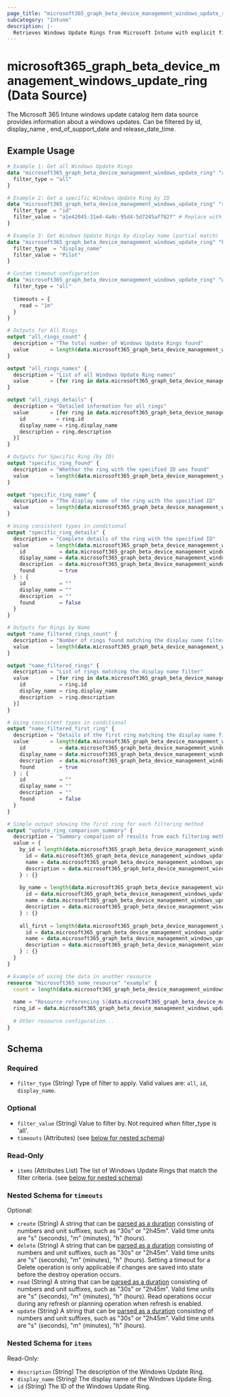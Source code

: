 ```yaml
---
page_title: "microsoft365_graph_beta_device_management_windows_update_ring Data Source - microsoft365"
subcategory: "Intune"
description: |-
  Retrieves Windows Update Rings from Microsoft Intune with explicit filtering options. Windows Update Rings allow you to define how and when Windows devices receive updates.
---
```


# microsoft365_graph_beta_device_management_windows_update_ring (Data Source)

The Microsoft 365 Intune windows update catalog item data source provides information about a windows updates. Can be filtered by
id, display_name , end_of_support_date and release_date_time.

## Example Usage

```terraform
# Example 1: Get all Windows Update Rings
data "microsoft365_graph_beta_device_management_windows_update_ring" "all_rings" {
  filter_type = "all"
}

# Example 2: Get a specific Windows Update Ring by ID
data "microsoft365_graph_beta_device_management_windows_update_ring" "specific_ring" {
  filter_type  = "id"
  filter_value = "a1e42045-31e4-4a8c-95d4-5d7245af782f" # Replace with actual ID
}

# Example 3: Get Windows Update Rings by display name (partial match)
data "microsoft365_graph_beta_device_management_windows_update_ring" "by_name" {
  filter_type  = "display_name"
  filter_value = "Pilot"
}

# Custom timeout configuration
data "microsoft365_graph_beta_device_management_windows_update_ring" "with_timeout" {
  filter_type = "all"
  
  timeouts = {
    read = "1m" 
  }
}

# Outputs for All Rings
output "all_rings_count" {
  description = "The total number of Windows Update Rings found"
  value       = length(data.microsoft365_graph_beta_device_management_windows_update_ring.all_rings.items)
}

output "all_rings_names" {
  description = "List of all Windows Update Ring names"
  value       = [for ring in data.microsoft365_graph_beta_device_management_windows_update_ring.all_rings.items : ring.display_name]
}

output "all_rings_details" {
  description = "Detailed information for all rings"
  value       = [for ring in data.microsoft365_graph_beta_device_management_windows_update_ring.all_rings.items : {
    id          = ring.id
    display_name = ring.display_name
    description = ring.description
  }]
}

# Outputs for Specific Ring (by ID)
output "specific_ring_found" {
  description = "Whether the ring with the specified ID was found"
  value       = length(data.microsoft365_graph_beta_device_management_windows_update_ring.specific_ring.items) > 0
}

output "specific_ring_name" {
  description = "The display name of the ring with the specified ID"
  value       = length(data.microsoft365_graph_beta_device_management_windows_update_ring.specific_ring.items) > 0 ? data.microsoft365_graph_beta_device_management_windows_update_ring.specific_ring.items[0].display_name : ""
}

# Using consistent types in conditional
output "specific_ring_details" {
  description = "Complete details of the ring with the specified ID"
  value       = length(data.microsoft365_graph_beta_device_management_windows_update_ring.specific_ring.items) > 0 ? {
    id           = data.microsoft365_graph_beta_device_management_windows_update_ring.specific_ring.items[0].id
    display_name = data.microsoft365_graph_beta_device_management_windows_update_ring.specific_ring.items[0].display_name
    description  = data.microsoft365_graph_beta_device_management_windows_update_ring.specific_ring.items[0].description
    found        = true
  } : {
    id           = ""
    display_name = ""
    description  = ""
    found        = false
  }
}

# Outputs for Rings by Name
output "name_filtered_rings_count" {
  description = "Number of rings found matching the display name filter"
  value       = length(data.microsoft365_graph_beta_device_management_windows_update_ring.by_name.items)
}

output "name_filtered_rings" {
  description = "List of rings matching the display name filter"
  value       = [for ring in data.microsoft365_graph_beta_device_management_windows_update_ring.by_name.items : {
    id           = ring.id
    display_name = ring.display_name
    description  = ring.description
  }]
}

# Using consistent types in conditional
output "name_filtered_first_ring" {
  description = "Details of the first ring matching the display name filter (if any)"
  value       = length(data.microsoft365_graph_beta_device_management_windows_update_ring.by_name.items) > 0 ? {
    id           = data.microsoft365_graph_beta_device_management_windows_update_ring.by_name.items[0].id
    display_name = data.microsoft365_graph_beta_device_management_windows_update_ring.by_name.items[0].display_name
    description  = data.microsoft365_graph_beta_device_management_windows_update_ring.by_name.items[0].description
    found        = true
  } : {
    id           = ""
    display_name = ""
    description  = ""
    found        = false
  }
}

# Simple output showing the first ring for each filtering method
output "update_ring_comparison_summary" {
  description = "Summary comparison of results from each filtering method"
  value = {
    by_id = length(data.microsoft365_graph_beta_device_management_windows_update_ring.specific_ring.items) > 0 ? {
      id = data.microsoft365_graph_beta_device_management_windows_update_ring.specific_ring.items[0].id
      name = data.microsoft365_graph_beta_device_management_windows_update_ring.specific_ring.items[0].display_name
      description = data.microsoft365_graph_beta_device_management_windows_update_ring.specific_ring.items[0].description
    } : {}
    
    by_name = length(data.microsoft365_graph_beta_device_management_windows_update_ring.by_name.items) > 0 ? {
      id = data.microsoft365_graph_beta_device_management_windows_update_ring.by_name.items[0].id
      name = data.microsoft365_graph_beta_device_management_windows_update_ring.by_name.items[0].display_name
      description = data.microsoft365_graph_beta_device_management_windows_update_ring.by_name.items[0].description
    } : {}
    
    all_first = length(data.microsoft365_graph_beta_device_management_windows_update_ring.all_rings.items) > 0 ? {
      id = data.microsoft365_graph_beta_device_management_windows_update_ring.all_rings.items[0].id
      name = data.microsoft365_graph_beta_device_management_windows_update_ring.all_rings.items[0].display_name
      description = data.microsoft365_graph_beta_device_management_windows_update_ring.all_rings.items[0].description
    } : {}
  }
}

# Example of using the data in another resource
resource "microsoft365_some_resource" "example" {
  count = length(data.microsoft365_graph_beta_device_management_windows_update_ring.all_rings.items) > 0 ? 1 : 0
  
  name = "Resource referencing ${data.microsoft365_graph_beta_device_management_windows_update_ring.all_rings.items[0].display_name}"
  ring_id = data.microsoft365_graph_beta_device_management_windows_update_ring.all_rings.items[0].id
  
  # Other resource configuration...
}
```

<!-- schema generated by tfplugindocs -->
## Schema

### Required

- `filter_type` (String) Type of filter to apply. Valid values are: `all`, `id`, `display_name`.

### Optional

- `filter_value` (String) Value to filter by. Not required when filter_type is 'all'.
- `timeouts` (Attributes) (see [below for nested schema](#nestedatt--timeouts))

### Read-Only

- `items` (Attributes List) The list of Windows Update Rings that match the filter criteria. (see [below for nested schema](#nestedatt--items))

<a id="nestedatt--timeouts"></a>
### Nested Schema for `timeouts`

Optional:

- `create` (String) A string that can be [parsed as a duration](https://pkg.go.dev/time#ParseDuration) consisting of numbers and unit suffixes, such as "30s" or "2h45m". Valid time units are "s" (seconds), "m" (minutes), "h" (hours).
- `delete` (String) A string that can be [parsed as a duration](https://pkg.go.dev/time#ParseDuration) consisting of numbers and unit suffixes, such as "30s" or "2h45m". Valid time units are "s" (seconds), "m" (minutes), "h" (hours). Setting a timeout for a Delete operation is only applicable if changes are saved into state before the destroy operation occurs.
- `read` (String) A string that can be [parsed as a duration](https://pkg.go.dev/time#ParseDuration) consisting of numbers and unit suffixes, such as "30s" or "2h45m". Valid time units are "s" (seconds), "m" (minutes), "h" (hours). Read operations occur during any refresh or planning operation when refresh is enabled.
- `update` (String) A string that can be [parsed as a duration](https://pkg.go.dev/time#ParseDuration) consisting of numbers and unit suffixes, such as "30s" or "2h45m". Valid time units are "s" (seconds), "m" (minutes), "h" (hours).


<a id="nestedatt--items"></a>
### Nested Schema for `items`

Read-Only:

- `description` (String) The description of the Windows Update Ring.
- `display_name` (String) The display name of the Windows Update Ring.
- `id` (String) The ID of the Windows Update Ring.